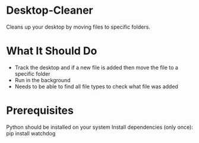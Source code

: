 # Desktop-Cleaner
Cleans up your desktop by moving files to specific folders.

# What It Should Do
- Track the desktop and if a new file is added then move the file to a specific folder
- Run in the background
- Needs to be able to find all file types to check what file was added

# Prerequisites
Python should be installed on your system
Install dependencies (only once):
pip install watchdog

